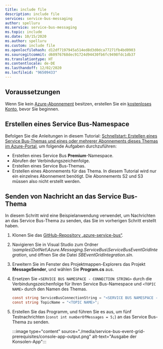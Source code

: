 ```yaml
---
title: include file
description: include file
services: service-bus-messaging
author: spelluru
ms.service: service-bus-messaging
ms.topic: include
ms.date: 10/15/2020
ms.author: spelluru
ms.custom: include file
ms.openlocfilehash: d12df7197945a514ed8d3d0dca77271fb4bd0903
ms.sourcegitcommit: d60976768dec91724d94430fb6fc9498fdc1db37
ms.translationtype: HT
ms.contentlocale: de-DE
ms.lasthandoff: 12/02/2020
ms.locfileid: "96509433"
---
```

## <a name="prerequisites"></a>Voraussetzungen
Wenn Sie kein [Azure-Abonnement](../articles/guides/developer/azure-developer-guide.md#understanding-accounts-subscriptions-and-billing) besitzen, erstellen Sie ein [kostenloses Konto](https://azure.microsoft.com/free/?ref=microsoft.com&utm_source=microsoft.com&utm_medium=docs&utm_campaign=visualstudio), bevor Sie beginnen.

## <a name="create-a-service-bus-namespace"></a>Erstellen eines Service Bus-Namespace
Befolgen Sie die Anleitungen in diesem Tutorial: [Schnellstart: Erstellen eines Service Bus-Themas und eines oder mehrerer Abonnements dieses Themas im Azure-Portal](../articles/service-bus-messaging/service-bus-quickstart-topics-subscriptions-portal.md), um folgende Aufgaben durchzuführen:

- Erstellen eines Service Bus **Premium**-Namespace. 
- Abrufen der Verbindungszeichenfolge. 
- Erstellen eines Service Bus-Themas.
- Erstellen eines Abonnements für das Thema. In diesem Tutorial wird nur ein einzelnes Abonnement benötigt. Die Abonnements S2 und S3 müssen also nicht erstellt werden. 

## <a name="send-messages-to-the-service-bus-topic"></a>Senden von Nachricht an das Service Bus-Thema
In diesem Schritt wird eine Beispielanwendung verwendet, um Nachrichten an das Service Bus-Thema zu senden, das Sie im vorherigen Schritt erstellt haben. 

1. Klonen Sie das [GitHub-Repository „azure-service-bus“](https://github.com/Azure/azure-service-bus/).
2. Navigieren Sie in Visual Studio zum Ordner *\samples\DotNet\Azure.Messaging.ServiceBus\ServiceBusEventGridIntegration*, und öffnen Sie die Datei *SBEventGridIntegration.sln*.
3. Erweitern Sie im Fenster des Projektmappen-Explorers das Projekt **MessageSender**, und wählen Sie **Program.cs** aus.
4. Ersetzen Sie `<SERVICE BUS NAMESPACE - CONNECTION STRING>` durch die Verbindungszeichenfolge für Ihren Service Bus-Namespace und `<TOPIC NAME>` durch den Namen des Themas. 

    ```csharp
    const string ServiceBusConnectionString = "<SERVICE BUS NAMESPACE - CONNECTION STRING>";
    const string TopicName = "<TOPIC NAME>";
    ```
5. Erstellen Sie das Programm, und führen Sie es aus, um fünf Testnachrichten (`const int numberOfMessages = 5;`) an das Service Bus-Thema zu senden. 

    :::image type="content" source="./media/service-bus-event-grid-prerequisites/console-app-output.png" alt-text="Ausgabe der Konsolen-App":::

